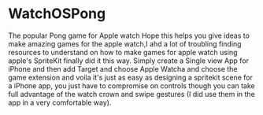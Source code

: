 # WatchOSPong
The popular Pong game for Apple watch 
Hope this helps you give ideas to make amazing games for the apple watch,I ahd a lot of troubling finding resources to understand on how to make games for apple watch using apple's SpriteKit finally did it this way.
Simply create a Single view App for iPhone and then add Target and choose Apple Watcha and choose the game extension and voila it's just as easy as designing a spritekit scene for a iPhone app, you just have to compromise on controls though you can take full advantage of the watch crown and swipe gestures (I did use them in the app in a very comfortable way).

